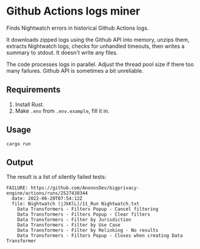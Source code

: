 # Github Actions logs miner

Finds Nightwatch errors in historical Github Actions logs.

It downloads zipped logs using the Github API into memory, unzips them, extracts Nightwatch logs, checks for unhandled timeouts, then writes a summary to stdout. It doesn't write any files.

The code processes logs in parallel. Adjust the thread pool size if there too many failures. Github API is sometimes a bit unreliable.

## Requirements

1. Install Rust.
2. Make `.env` from `.env.example`, fill it in.

## Usage

`cargo run`

## Output

The result is a list of silently failed tests:

```
FAILURE: https://github.com/AnonosDev/bigprivacy-engine/actions/runs/2527438344
  date: 2022-06-20T07:54:12Z
  file: Nightwatch (jJkKlL)/11_Run Nightwatch.txt
    Data Transformers - Filters Popup - Cancel filtering
    Data Transformers - Filters Popup - Clear filters
    Data Transformers - Filter by Jurisdiction
    Data Transformers - Filter by Use Case
    Data Transformers - Filter by Relinking - No results
    Data Transformers - Filters Popup - Closes when creating Data Transformer
```
